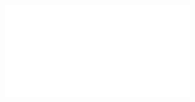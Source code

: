 [![This is Copy++, welcome](https://github.com/CopyPlusPlus/.github/raw/main/profile/wavy-banner.svg)](https://github.com/CopyPlusPlus)
